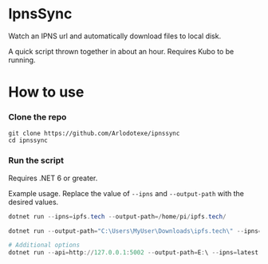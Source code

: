 # IpnsSync
Watch an IPNS url and automatically download files to local disk.

A quick script thrown together in about an hour. Requires Kubo to be running.

# How to use

### Clone the repo

```
git clone https://github.com/Arlodotexe/ipnssync
cd ipnssync
```

### Run the script
Requires .NET 6 or greater.

Example usage. 
Replace the value of `--ipns` and `--output-path` with the desired values.

```powershell
dotnet run --ipns=ipfs.tech --output-path=/home/pi/ipfs.tech/

dotnet run --output-path="C:\Users\MyUser\Downloads\ipfs.tech\" --ipns=k51qzi5uqu5dip7dqovvkldk0lz03wjkc2cndoskxpyh742gvcd5fw4mudsorj

# Additional options
dotnet run --api=http://127.0.0.1:5002 --output-path=E:\ --ipns=latest.strixmusic.com --interval-seconds=1800
```

